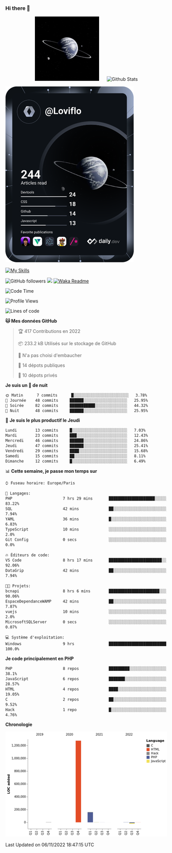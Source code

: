 ### Hi there 👋

<p align="center">
  <img src="https://github.com/Loviflo/Loviflo/blob/main/img/portrait.jpg" alt="Loviflo" height="200" style="margin-right: 20px"/>
  <img src="https://github-readme-stats.vercel.app/api?username=Loviflo&show_icons=true&theme=graywhite" alt="Github Stats" />
</p>

<a href="https://app.daily.dev/loviflo"><img src="https://github.com/loviflo/loviflo/blob/main/devcard.svg" width="400" alt="Loviflo's Dev Card"/></a>


[![My Skills](https://skillicons.dev/icons?i=php,laravel,symfony,mysql,js,ts,html,css,sass,angular,docker,webpack,vscode,figma,git,github,gitlab)](https://skillicons.dev)


![GitHub followers](https://img.shields.io/github/followers/Loviflo?label=Follow&style=social)
![](https://visitor-badge.glitch.me/badge?page_id=Loviflo.Loviflo)
[![Waka Readme](https://github.com/Loviflo/Loviflo/actions/workflows/update-stats.yml/badge.svg)](https://github.com/Loviflo/Loviflo/actions/workflows/update-stats.yml)

<!--START_SECTION:waka-->
![Code Time](http://img.shields.io/badge/Code%20Time-660%20hrs%2029%20mins-blue)

![Profile Views](http://img.shields.io/badge/Vues%20du%20profil-0-blue)

![Lines of code](https://img.shields.io/badge/Depuis%20Hello%20World%2C%20j%27ai%20%C3%A9crit-1%20Million%20Lignes%20de%20code-blue)

**🐱 Mes données GitHub** 

> 🏆 417 Contributions en 2022
 > 
> 📦 233.2 kB Utilisés sur le stockage de GitHub 
 > 
> 🚫 N'a pas choisi d'embaucher
 > 
> 📜 14 dépots publiques 
 > 
> 🔑 10 dépots privés  
 > 
**Je suis un 🦉 de nuit** 

```text
🌞 Matin      7 commits      █░░░░░░░░░░░░░░░░░░░░░░░░   3.78% 
🌆 Journée    48 commits     ██████░░░░░░░░░░░░░░░░░░░   25.95% 
🌃 Soirée     82 commits     ███████████░░░░░░░░░░░░░░   44.32% 
🌙 Nuit       48 commits     ██████░░░░░░░░░░░░░░░░░░░   25.95%

```
📅 **Je suis le plus productif le Jeudi** 

```text
Lundi        13 commits     █░░░░░░░░░░░░░░░░░░░░░░░░   7.03% 
Mardi        23 commits     ███░░░░░░░░░░░░░░░░░░░░░░   12.43% 
Mercredi     46 commits     ██████░░░░░░░░░░░░░░░░░░░   24.86% 
Jeudi        47 commits     ██████░░░░░░░░░░░░░░░░░░░   25.41% 
Vendredi     29 commits     ████░░░░░░░░░░░░░░░░░░░░░   15.68% 
Samedi       15 commits     ██░░░░░░░░░░░░░░░░░░░░░░░   8.11% 
Dimanche     12 commits     █░░░░░░░░░░░░░░░░░░░░░░░░   6.49%

```


📊 **Cette semaine, je passe mon temps sur** 

```text
⌚︎ Fuseau horaire: Europe/Paris

💬 Langages: 
PHP                      7 hrs 29 mins       ████████████████████░░░░░   83.22% 
SQL                      42 mins             ██░░░░░░░░░░░░░░░░░░░░░░░   7.94% 
YAML                     36 mins             █░░░░░░░░░░░░░░░░░░░░░░░░   6.83% 
TypeScript               10 mins             ░░░░░░░░░░░░░░░░░░░░░░░░░   2.0% 
Git Config               0 secs              ░░░░░░░░░░░░░░░░░░░░░░░░░   0.0%

🔥 Éditeurs de code: 
VS Code                  8 hrs 17 mins       ███████████████████████░░   92.06% 
DataGrip                 42 mins             ██░░░░░░░░░░░░░░░░░░░░░░░   7.94%

🐱‍💻 Projets: 
bcnapi                   8 hrs 6 mins        ██████████████████████░░░   90.06% 
EspaceDependanceWAMP     42 mins             ██░░░░░░░░░░░░░░░░░░░░░░░   7.87% 
vuejs                    10 mins             ░░░░░░░░░░░░░░░░░░░░░░░░░   2.0% 
MicrosoftSQLServer       0 secs              ░░░░░░░░░░░░░░░░░░░░░░░░░   0.07%

💻 Système d'exploitation: 
Windows                  9 hrs               █████████████████████████   100.0%

```

**Je code principalement en PHP** 

```text
PHP                      8 repos             █████████░░░░░░░░░░░░░░░░   38.1% 
JavaScript               6 repos             ███████░░░░░░░░░░░░░░░░░░   28.57% 
HTML                     4 repos             ████░░░░░░░░░░░░░░░░░░░░░   19.05% 
C                        2 repos             ██░░░░░░░░░░░░░░░░░░░░░░░   9.52% 
Hack                     1 repo              █░░░░░░░░░░░░░░░░░░░░░░░░   4.76%

```


**Chronologie**

![Chart not found](https://raw.githubusercontent.com/Loviflo/Loviflo/main/charts/bar_graph.png) 


 Last Updated on 06/11/2022 18:47:15 UTC
<!--END_SECTION:waka-->
